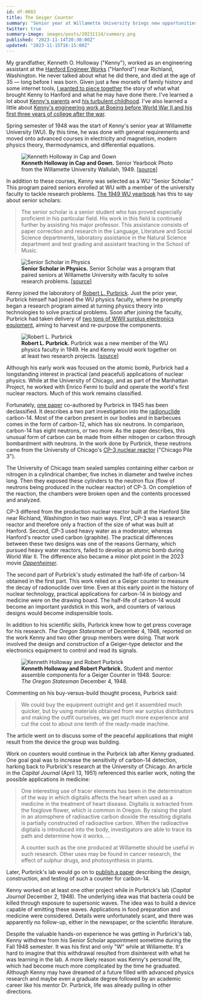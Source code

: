 ```yaml
---
id: df-0083
title: The Geiger Counter
summary: "Senior year at Willamette University brings new opportunities."
twitter: true
summary-image: images/posts/20231114/summary.png
published: "2023-11-14T20:30:00Z"
updated: "2023-11-15T16:15:00Z"
---
```


My grandfather, Kenneth O. Holloway ("Kenny"), worked as an engineering assistant at the [Hanford Engineer Works](https://en.wikipedia.org/wiki/Hanford_Engineer_Works) ("Hanford") near Richland, Washington. He never talked about what he did there, and died at the age of 35 &mdash; long before I was born. Given just a few morsels of family history and some internet tools, [I wanted to piece together](/articles/2023/10/14/grandpa-what-did-you-do-at-the-atomic-bomb-factory/) the story of what what brought Kenny to Hanford and what he may have done there. I've learned a lot about [Kenny's parents](/articles/2023/10/22/sowing-seeds-on-rocky-soil/) and [his turbulent childhood](/articles/2023/10/27/growing-pains/). I've also learned a little about [Kenny's engineering work at Boeing before World War II and his first three years of college after the war](/articles/2023/10/27/growing-pains/).

Spring semester of 1948 was the start of Kenny's senior year at Willamette University (WU). By this time, he was done with general requirements and moved onto advanced courses in electricity and magnetism, modern physics theory, thermodynamics, and differential equations.

<figure>
  <img alt="Kenneth Holloway in Cap and Gown" src="/images/posts/20231114/kenny-cap-gown.png">
  <figcaption>
    <strong>Kenneth Holloway in Cap and Gown.</strong> Senior Yearbook Photo from the Willamette University Wallulah, 1949. [<a href="https://digitalcollections.willamette.edu/items/34cc12bd-b41b-480f-b560-9014835050db">source</a>]
  </figcaption>
</figure>

In addition to these courses, Kenny was selected as a WU "Senior Scholar." This program paired seniors enrolled at WU with a member of the university faculty to tackle research problems. [The 1949 WU yearbook](https://digitalcollections.willamette.edu/items/34cc12bd-b41b-480f-b560-9014835050db) has this to say about senior scholars:

> The senior scholar is a senior student who has proved especially proficient in his particular field. His work in this field is continued further by assisting his major professor. This assistance consists of paper correction and research in the Language, Literature and Social Science departments, laboratory assistance in the Natural Science department and test grading and assistant teaching in the School of Music.

<figure>
  <img alt="Senior Scholar in Physics" src="/images/posts/20231114/senior-scholar.png">
  <figcaption>
    <strong>Senior Scholar in Physics.</strong> Senior Scholar was a program that paired seniors at Willamette University with faculty to solve research problems. [<a href="https://digitalcollections.willamette.edu/items/34cc12bd-b41b-480f-b560-9014835050db">source</a>]
  </figcaption>
</figure>

Kenny joined the laboratory of [Robert L. Purbrick](https://ahf.nuclearmuseum.org/ahf/profile/robert-purbrick/). Just the prior year, Purbrick himself had joined the WU physics faculty, where he promptly began a research program aimed at turning physics theory into technologies to solve practical problems. Soon after joining the faculty, Purbrick had taken delivery of [two tons of WWII surplus electronics equipment](/articles/2023/11/01/beating-swords-into-ploughshares/), aiming to harvest and re-purpose the components.

<figure>
  <img alt="Robert L. Purbrick" src="/images/posts/20231114/purbrick.png">
  <figcaption>
    <strong>Robert L. Purbrick.</strong> Purbrick was a new member of the WU physics faculty in 1949. He and Kenny would work together on at least two research projects. [<a href="https://digitalcollections.willamette.edu/items/34cc12bd-b41b-480f-b560-9014835050db">source</a>]
  </figcaption>
</figure>

Although his early work was focused on the atomic bomb, Purbrick had a longstanding interest in practical (and peaceful) applications of nuclear physics. While at the University of Chicago, and as part of the Manhattan Project, he worked with Enrico Fermi to build and operate the world's first nuclear reactors. Much of this work remains classified.

Fortunately, [one paper](https://doi.org/10.2172/12518281) co-authored by Purbrick in 1945 has been declassified. It describes a two part investigation into the [radionuclide](https://en.wikipedia.org/wiki/Radionuclide) carbon-14. Most of the carbon present in our bodies and in barbecues comes in the form of carbon-12, which has six neutrons. In comparison, carbon-14 has eight neutrons, or two more. As the paper describes, this unusual form of carbon can be made from either nitrogen or carbon through bombardment with neutrons. In the work done by Purbrick, these neutrons came from the University of Chicago's [CP-3 nuclear reactor](https://en.wikipedia.org/wiki/Chicago_Pile-3) ("Chicago Pile 3").

The University of Chicago team sealed samples containing either carbon or nitrogen in a cylindrical chamber, five inches in diameter and twelve inches long. Then they exposed these cylinders to the neutron flux (flow of neutrons being produced in the nuclear reactor) of CP-3. On completion of the reaction, the chambers were broken open and the contents processed and analyzed.

CP-3 differed from the production nuclear reactor built at the Hanford Site near Richland, Washington in two main ways. First, CP-3 was a research reactor and therefore only a fraction of the size of what was built at Hanford. Second, CP-3 used heavy water as a moderator, whereas Hanford's reactor used carbon (graphite). The practical differences between these two designs was one of the reasons Germany, which pursued heavy water reactors, failed to develop an atomic bomb during World War II. The difference also became a minor plot point in the 2023 movie *[Oppenheimer](https://en.wikipedia.org/wiki/Oppenheimer_(film))*.

The second part of Purbrick's study estimated the half-life of carbon-14 obtained in the first part. This work relied on a Geiger counter to measure the decay of radionuclide over time. Even at this early point in the history of nuclear technology, practical applications for carbon-14 in biology and medicine were on the drawing board. The half-life of carbon-14 would become an important yardstick in this work, and counters of various designs would become indispensible tools.

In addition to his scientific skills, Purbrick knew how to get press coverage for his research. *The Oregon Statesman* of December 4, 1948, reported on the work Kenny and two other group members were doing. That work involved the design and construction of a Geiger-type detector and the electronics equipment to control and read its signals.

<figure>
  <img alt="Kenneth Holloway and Robert Purbrick" src="/images/posts/20231114/purbrick-holloway.png">
  <figcaption>
    <strong>Kenneth Holloway and Robert Purbrick.</strong> Student and mentor assemble components for a Geiger Counter in 1948. Source: <em>The Oregon Statesman</em> December 4, 1948.
  </figcaption>
</figure>

Commenting on his buy-versus-build thought process, Purbrick said:

> We could buy the equipment outright and get it assembled much quicker, but by using materials obtained from war surplus distributors and making the outfit ourselves, we get much more experience and cut the cost to about one tenth of the ready-made machine.

The article went on to discuss some of the peaceful applications that might result from the device the group was building.

Work on counters would continue in the Purbrick lab after Kenny graduated. One goal goal was to increase the sensitivity of carbon-14 detection, harking back to Purbrick's research at the University of Chicago. An article in the *Capital Journal* (April 13, 1951) referenced this earlier work, noting the possible applications in medicine:

> One interesting use of tracer elements has been in the determination of the way in which digitalis affects the heart when used as a medicine in the treatment of heart disease. Digitalis is extracted from the foxglove flower, which is common in Oregon. By raising the plant in an atomsphere of radioactive carbon dioxide the resulting digitalis is partially constructed of radioactive carbon. When the radioactive digitalis is introduced into the body, investigators are able to trace its path and determine how it works. ...
> 
> A counter such as the one produced at Willamette should be useful in such research. Other uses may be found in cancer research, the effect of sulphur drugs, and photosynthesis in plants.

Later, Purbrick's lab would go on to [publish a paper](https://doi.org/10.1063/1.1745977) describing the design, construction, and testing of such a counter for carbon-14.

Kenny worked on at least one other project while in Purbrick's lab (*Capital Journal* December 2, 1948). The underlying idea was that bacteria could be killed through exposure to supersonic waves. The idea was to build a device capable of emitting these waves. Applications in food preparation and medicine were considered. Details were unfortunately scant, and there was apparently no follow-up, either in the newspaper, or the scientific literature.

Despite the valuable hands-on experience he was getting in Purbrick's lab, Kenny withdrew from his Senior Scholar appointment sometime during the Fall 1948 semester. It was his first and only "W" while at Willamette. It's hard to imagine that this withdrawal resulted from disinterest with what he was learning in the lab. A more likely reason was Kenny's personal life, which had become much more complicated by the time he graduated. Although Kenny may have dreamed of a future filled with advanced physics research and maybe even a graduate degree followed by an academic career like his mentor Dr. Purbrick, life was already pulling in other directions.
